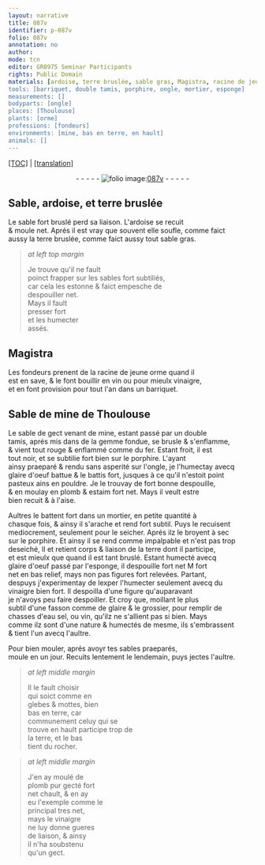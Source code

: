 ```yaml
---
layout: narrative
title: 087v
identifier: p-087v
folio: 087v
annotation: no
author:
mode: tcn
editor: GR8975 Seminar Participants
rights: Public Domain
materials: [ardoise, terre bruslée, sable gras, Magistra, racine de jeune orme, vin, vinaigre, Sable de mine de Thoulouse, gemme fondue, fer, porphire, glaire d'oeuf battue, plomb, estaim, terre, glaire d'oeuf passé par l'esponge, glaire, eau sel, rocher, plomb pur]
tools: [barriquet, double tamis, porphire, ongle, mortier, esponge]
measurements: []
bodyparts: [ongle]
places: [Thoulouse]
plants: [orme]
professions: [fondeurs]
environments: [mine, bas en terre, en hault]
animals: []
---
```


 <p><a href="{{ site.baseurl }}/normalized/">[TOC]</a> | <a href="{{ site.baseurl }}/texts/p-087v_tl/" target="_blank">[translation]</a></p><div class="folio" align="center">- - - - - <a href="http://gallica.bnf.fr/ark:/12148/btv1b10500001g/f180.image" target="_blank"><img src="https://cu-mkp.github.io/2017-workshop-edition/assets/photo-icon.png" alt="folio image: " style="display:inline-block; margin-bottom:-3px;"/>087v</a> - - - - - </div>  
  

## Sable, <span class="m">ardoise</span>, et <span class="m">terre bruslée</span>

 
Le sable fort bruslé perd sa liaison. L'<span class="m">ardoise</span> se recuit<br/> & moule net. Aprés il est vray que souvent elle soufle, co<span class="exp">mm</span>e faict<br/> aussy la <span class="m">terre bruslée</span>, co<span class="exp">mm</span>e faict aussy tout <span class="m">sable gras</span>.
 
> *at left top margin*
> 
> 
>   Je trouve qu'il ne fault<br/> poinct frapper sur les sables fort subtiliés,<br/> car cela les estonne & <span class="del">faict</span> empesche de<br/> despouiller net.<br/> Mays il fault<br/> presser fort<br/> et les humecter<br/> assés.
 
 
  

## <span class="m">Magistra</span>

 
Les <span class="pro">fondeurs</span> prenent de la <span class="m">racine de jeune <span class="pa">orme</span></span> quand il<br/> est en save, & le font bouillir en <span class="m">vin</span> ou pour mieulx <span class="m">vinaigre</span>,<br/> et en font provision pour <span class="tmp">tout l'an</span> dans un <span class="tl">barriquet</span>.
 
 
  

## <span class="m">Sable de <span class="env">mine</span> de <span class="pl">Th<span class="exp">ou</span>l<span class="exp">ous</span>e</span></span>

 
Le sable de gect venant de <span class="env">mine</span>, estant passé par un <span class="tl">double<br/> tamis</span>, aprés mis dans de la <span class="m">gemme fondue</span>, se brusle & s'enflamme,<br/> & vient tout rouge & enflammé co<span class="exp">mm</span>e du <span class="m">fer</span>. Estant froit, il est<br/> tout noir, et se subtilie fort bien sur le <span class="tl"><span class="m">porphire</span></span>. L'ayant<br/> ainsy praeparé & rendu sans asperité sur l'<span class="tl"><span class="bp">ongle</span></span>, je l'humectay avecq<br/> <span class="m">glaire d'oeuf battue</span> & le battis fort, jusques à ce qu'il n'estoit point<br/> pasteux ains en pouldre. Je le trouvay de fort bonne despouille,<br/> & en moulay en <span class="m">plomb</span> & <span class="m">estaim</span> fort net. Mays il veult estre<br/> bien recuit & à l'aise.
 
Aultres le battent fort dans un <span class="tl">mortier</span>, en petite quantité à<br/> chasque fois, & ainsy il s'arache et rend fort subtil. Puys le recuisent<br/> mediocrement, seulement pour le seicher. Aprés ilz le broyent à sec<br/> sur le <span class="tl"><span class="m">porphire</span></span>. Et ainsy il se rend co<span class="exp">mm</span>e impalpable et n'est pas trop<br/> deseiché, <span class="del">Il</span> et retient corps & liaison de la <span class="m">terre</span> dont il participe,<br/> et est mieulx que quand il est tant bruslé. Estant humecté avecq<br/> <span class="m">glaire d'oeuf passé par l'<span class="tl">esponge</span></span>, il despouille <span class="del">fort net M</span> fort<br/> net en bas relief, mays non pas figures fort relevées. Parta<span class="exp">n</span>t,<br/> despuys j'experimentay de <span class="del">lexper</span> l'humecter seulem<span class="exp">ent</span> avecq du<br/> <span class="m">vinaigre</span> bien fort. Il despoilla d'une figure qu'auparavant<br/> je n'avoys peu faire despoiller. Et croy que, moillant le plus<br/> subtil d'une fasson co<span class="exp">mm</span>e de <span class="m">glaire</span> & le grossier, pour remplir de<br/> chasses d'<span class="m">eau sel</span>, ou <span class="m">vin</span>, qu'ilz ne s'allient pas si bien. Mays<br/> co<span class="exp">mm</span>e ilz sont d'une nature & humectés de mesme, ils s'embrassent<br/> & tient l'un avecq l'aultre.
 
Pour bien mouler, aprés avoyr tes sables praeparés,<br/> moule <span class="tmp">en un jour</span>. Recuits lentem<span class="exp">ent</span> le <span class="tmp">lendemain</span>, puys jectes l'aultre.
 
> *at left middle margin*
> 
> 
>   Il le fault choisir<br/> qui soict <span class="del">co<span class="exp">mm</span>e</span> en<br/> glebes & mottes, bien<br/> <span class="env">bas en terre</span>, car<br/> co<span class="exp">mmun</span>ement celuy qui se<br/> trouve <span class="env">en hault</span> participe trop de<br/> la <span class="m">terre</span>, et le bas<br/> tient du <span class="m">rocher</span>.
 
> *at left middle margin*
> 
> 
>   J'en ay moulé de<br/> <span class="m">plomb pur</span> gecté fort<br/> <span class="del">net</span> chault, & en ay<br/> eu l'exemple co<span class="exp">mm</span>e le<br/> principal tres net,<br/> mays le <span class="m">vinaigre</span><br/> ne luy donne gueres<br/> de liaison, & ainsy<br/> il n'ha soubstenu<br/> qu'un gect.
 
 